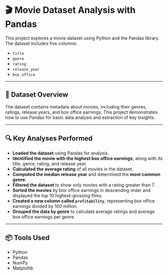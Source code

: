 
# 🎬 Movie Dataset Analysis with Pandas

This project explores a movie dataset using Python and the Pandas library. The dataset includes five columns:

- `title`
- `genre`
- `rating`
- `release_year`
- `box_office`

---

## 📁 Dataset Overview

The dataset contains metadata about movies, including their genres, ratings, release years, and box office earnings. This project demonstrates how to use Pandas for basic data analysis and extraction of key insights.

---

## 🔍 Key Analyses Performed

- **Loaded the dataset** using Pandas for analysis.
- **Identified the movie with the highest box office earnings**, along with its title, genre, rating, and release year.
- **Calculated the average rating** of all movies in the dataset.
- **Computed the median release year** and determined the **most common genre**.
- **Filtered the dataset** to show only movies with a rating greater than 7.
- **Sorted the movies** by box office earnings in descending order and displayed the top 10 highest-grossing films.
- **Created a new column called `profitability`**, representing box office earnings divided by 100 million.
- **Grouped the data by genre** to calculate average ratings and average box office earnings per genre.

---

## 📦 Tools Used

- Python
- Pandas
- NumPy
- Matplotlib
